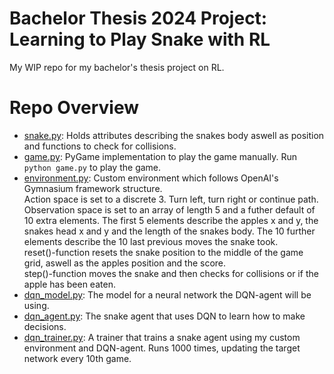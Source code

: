 # Bachelor Thesis 2024 Project: Learning to Play Snake with RL
My WIP repo for my bachelor's thesis project on RL.

# Repo Overview
- [snake.py](https://github.com/viggostarcke/rl-snake/blob/main/snake.py): Holds attributes describing the snakes body aswell as position and functions to check for collisions.
- [game.py](https://github.com/viggostarcke/rl-snake/blob/main/game.py): PyGame implementation to play the game manually. Run `python game.py` to play the game.
- [environment.py](https://github.com/viggostarcke/rl-snake/blob/main/environment.py): Custom environment which follows OpenAI's Gymnasium framework structure.\
Action space is set to a discrete 3. Turn left, turn right or continue path.\
Observation space is set to an array of length 5 and a futher default of 10 extra elements. The first 5 elements describe the apples x and y, the snakes head x and y and the length of the snakes body. The 10 further elements describe the 10 last previous moves the snake took.\
reset()-function resets the snake position to the middle of the game grid, aswell as the apples position and the score.\
step()-function moves the snake and then checks for collisions or if the apple has been eaten.
- [dqn_model.py](https://github.com/viggostarcke/rl-snake/blob/main/dqn_model.py): The model for a neural network the DQN-agent will be using.
- [dqn_agent.py](https://github.com/viggostarcke/rl-snake/blob/main/dqn_agent.py): The snake agent that uses DQN to learn how to make decisions.
- [dqn_trainer.py](https://github.com/viggostarcke/rl-snake/blob/main/dqn_trainer.py): A trainer that trains a snake agent using my custom environment and DQN-agent. Runs 1000 times, updating the target network every 10th game.
